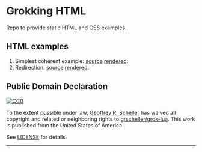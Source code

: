 # Grokking HTML

Repo to provide static HTML and CSS examples. 

## HTML examples

1. Simplest coherent example: [source][101] [rendered][201]: 
2. Redirection: [source][102] [rendered][202]: 

## Public Domain Declaration

<p xmlns:dct="http://purl.org/dc/terms/"
   xmlns:vcard="http://www.w3.org/2001/vcard-rdf/3.0#">
  <a rel="license"
     href="http://creativecommons.org/publicdomain/zero/1.0/">
     <img src="http://i.creativecommons.org/p/zero/1.0/88x31.png"
          style="border-style: none;"
          alt="CC0"></a>

  To the extent possible under law,
  [Geoffrey R. Scheller](https://github.com/grscheller)
  has waived all copyright and related or neighboring rights
  to [grscheller/grok-lua](https://github.com/grscheller/grok-html).
  This work is published from the United States of America.
</p>

See [LICENSE](LICENSE) for details.

---

[101]: https://github.com/grscheller/grok-html/tree/main/docs/01-simple-coherent-example/
[102]: https://github.com/grscheller/grok-html/tree/main/docs/02-redirection/

[201]: https:grscheller.github.io/grok-html/01-simple-coherent-example/
[202]: https:grscheller.github.io/grok-html/02-redirection/
